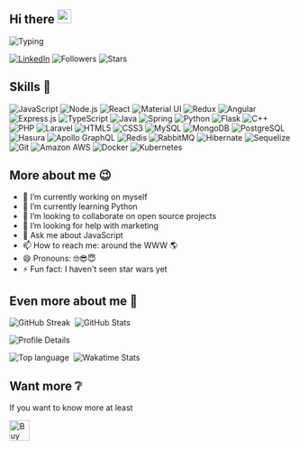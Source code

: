 ## Hi there <img src="https://media.giphy.com/media/hvRJCLFzcasrR4ia7z/giphy.gif" width="25px">

![Typing](https://readme-typing-svg.demolab.com?font=Fira+Code&pause=1000&vCenter=true&width=435&lines=I+am+Adriel+a+Full+Stack+Developer+;codding+since+2010+%F0%9F%87%A8%F0%9F%87%B7)

[![LinkedIn](https://img.shields.io/badge/LinkedIn-0077B5?style=flat&logo=linkedin&logoColor=white)](https://www.linkedin.com/in/adriel-d%C3%ADaz-08226384)
![Followers](https://img.shields.io/github/followers/adriexnet?style=social)
![Stars](https://img.shields.io/github/stars/adriexnet?style=social)


## Skills 💪
![JavaScript](https://img.shields.io/badge/JavaScript-F7DF1E?style=for-the-badge&logo=javascript&logoColor=black)
![Node.js](https://img.shields.io/badge/Node.js-43853D?style=for-the-badge&logo=node.js&logoColor=white)
![React](https://img.shields.io/badge/React-20232A?style=for-the-badge&logo=react&logoColor=white)
![Material UI](https://img.shields.io/badge/Material--UI-0081CB?style=for-the-badge&logo=material-ui&logoColor=white)
![Redux](https://img.shields.io/badge/Redux-593D88?style=for-the-badge&logo=redux&logoColor=white)
![Angular](https://img.shields.io/badge/Angular-DD0031?style=for-the-badge&logo=angular&logoColor=white)
![Express.js](https://img.shields.io/badge/Express.js-404D59?style=for-the-badge)
![TypeScript](https://img.shields.io/badge/TypeScript-007ACC?style=for-the-badge&logo=typescript&logoColor=white)
![Java](https://img.shields.io/badge/Java-ED8B00?style=for-the-badge&logo=java&logoColor=white)
![Spring](https://img.shields.io/badge/Spring-6DB33F?style=for-the-badge&logo=spring&logoColor=white)
![Python](https://img.shields.io/badge/Python-3776AB?style=for-the-badge&logo=python&logoColor=white)
![Flask](https://img.shields.io/badge/Flask-000000?style=for-the-badge&logo=flask&logoColor=white)
![C++](https://img.shields.io/badge/C%2B%2B-00599C?style=for-the-badge&logo=c%2B%2B&logoColor=white)
![PHP](https://img.shields.io/badge/PHP-777BB4?style=for-the-badge&logo=php&logoColor=white)
![Laravel](https://img.shields.io/badge/Laravel-EF3B2D?style=for-the-badge&logo=laravel&logoColor=white)
![HTML5](https://img.shields.io/badge/HTML5-E34F26?style=for-the-badge&logo=html5&logoColor=white)
![CSS3](https://img.shields.io/badge/CSS3-1572B6?style=for-the-badge&logo=css3&logoColor=white)
![MySQL](https://img.shields.io/badge/MySQL-005C84?style=for-the-badge&logo=mysql&logoColor=white)
![MongoDB](https://img.shields.io/badge/MongoDB-4EA94B?style=for-the-badge&logo=mongodb&logoColor=white)
![PostgreSQL](https://img.shields.io/badge/PostgreSQL-316192?style=for-the-badge&logo=postgresql&logoColor=white)
![Hasura](https://img.shields.io/badge/Hasura-0F2854?style=for-the-badge&logo=hasura&logoColor=white)
![Apollo GraphQL](https://img.shields.io/badge/Apollo%20GraphQL-E00098?style=for-the-badge&logo=apollographql&logoColor=white)
![Redis](https://img.shields.io/badge/redis-%23DD0031.svg?&style=for-the-badge&logo=redis&logoColor=white)
![RabbitMQ](https://img.shields.io/badge/rabbitmq-%23FF6600.svg?&style=for-the-badge&logo=rabbitmq&logoColor=white)
![Hibernate](https://img.shields.io/badge/Hibernate-59666C?style=for-the-badge&logo=Hibernate&logoColor=white)
![Sequelize](https://img.shields.io/badge/Sequelize-52B0E7?style=for-the-badge&logo=Sequelize&logoColor=white)
![Git](https://img.shields.io/badge/GIT-E44C30?style=for-the-badge&logo=git&logoColor=white)
![Amazon AWS](https://img.shields.io/badge/Amazon%20AWS-FF9900?style=for-the-badge&logo=amazonaws&logoColor=white)
![Docker](https://img.shields.io/badge/Docker-208CEA?style=for-the-badge&logo=docker&logoColor=white)
![Kubernetes](https://img.shields.io/badge/Kubernetes-326DE5?style=for-the-badge&logo=kubernetes&logoColor=white)

## More about me 😉

- 🔭 I’m currently working on myself
- 🌱 I’m currently learning Python
- 👯 I’m looking to collaborate on open source projects
- 🤔 I’m looking for help with marketing
- 💬 Ask me about JavaScript
- 📫 How to reach me: around the WWW 🌎
- 😄 Pronouns: 🤓😎😇 
- ⚡ Fun fact: I haven't seen star wars yet

## Even more about me 🤔

![GitHub Streak](https://github-readme-streak-stats.herokuapp.com/?user=adriexnet&theme=blue-green)
<img />
![GitHub Stats](https://github-readme-stats.vercel.app/api?username=adriexnet&count_private=true&show_icons=true&theme=blue-green)

![Profile Details](http://github-profile-summary-cards.vercel.app/api/cards/profile-details?username=adriexnet&theme=github_dark)

![Top language](http://github-profile-summary-cards.vercel.app/api/cards/most-commit-language?username=adriexnet&theme=github_dark)
<img />
![Wakatime Stats](https://github-readme-stats.vercel.app/api/wakatime?username=adriexnet&theme=blue-green)

## Want more ❔
If you want to know more at least

<a href='https://ko-fi.com/K3K1F6UW5' target='_blank'><img height='36' style='border:0px;height:36px;' src='https://cdn.ko-fi.com/cdn/kofi5.png?v=3' border='0' alt='Buy Me a Coffee at ko-fi.com' /></a>

